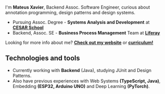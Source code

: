 I'm **Mateus Xavier**, Backend Assoc. Software Engineer, curious about annotation programming, design patterns and design systems.

- Pursuing Assoc. Degree - **Systems Analysis and Development** at [**CESAR School**](https://www.cesar.school)
- Backend, Assoc. SE - **Business Process Management** Team at [**Liferay**](https://www.liferay.com)

Looking for more info about me? [**Check out my website**](https://mxs2.com.br) or [**curriculum!**](./docs/mxs2.pdf)

## Technologies and tools

- Currently working with **Backend** (Java), studying JUnit and Design Patterns.
- Also have previous experiences with Web Systems **(TypeScript, Java)**, Embedding **(ESP32, Arduino UNO)** and Deep Learning **(PyTorch)**.